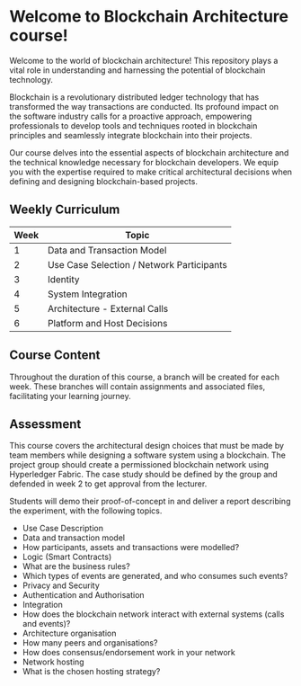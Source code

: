 # Welcome to Blockchain Architecture course!

Welcome to the world of blockchain architecture! This repository plays a vital role in understanding and harnessing the potential of blockchain technology.

Blockchain is a revolutionary distributed ledger technology that has transformed the way transactions are conducted. Its profound impact on the software industry calls for a proactive approach, empowering professionals to develop tools and techniques rooted in blockchain principles and seamlessly integrate blockchain into their projects.

Our course delves into the essential aspects of blockchain architecture and the technical knowledge necessary for blockchain developers. We equip you with the expertise required to make critical architectural decisions when defining and designing blockchain-based projects.

## Weekly Curriculum

| Week | Topic                                |
|------|--------------------------------------|
| 1    | Data and Transaction Model           |
| 2    | Use Case Selection / Network Participants |
| 3    | Identity                             |
| 4    | System Integration                    |
| 5    | Architecture - External Calls         |
| 6    | Platform and Host Decisions           |

## Course Content

Throughout the duration of this course, a branch will be created for each week. These branches will contain assignments and associated files, facilitating your learning journey.

## Assessment

This course covers the architectural design choices that must be made by team members while designing a software system using a blockchain. The project group should create a permissioned blockchain network using Hyperledger Fabric. The case study should be defined by the group and defended in week 2 to get approval from the lecturer.

Students will demo their proof-of-concept in and deliver a report describing the experiment, with the following topics.

 - Use Case Description
 - Data and transaction model
 - How participants, assets and transactions were modelled?
 - Logic (Smart Contracts)
 - What are the business rules?
 - Which types of events are generated, and who consumes such events?
 - Privacy and Security
 - Authentication and Authorisation
 - Integration
 - How does the blockchain network interact with external systems (calls and events)?
 - Architecture organisation
 - How many peers and organisations?
 - How does consensus/endorsement work in your network
 - Network hosting
 - What is the chosen hosting strategy?

